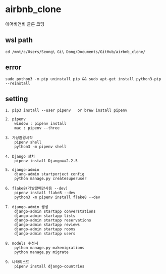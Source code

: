 # airbnb_clone
에어비앤비 클론 코딩

## wsl path
    cd /mnt/c/Users/Seong\ Gi\ Dong/Documents/GitHub/airbnb_clone/

## error
    sudo python3 -m pip uninstall pip && sudo apt-get install python3-pip --reinstall

## setting
    1. pip3 install --user pipenv   or brew install pipenv    
    
    2. pipenv
        window : pipenv install
        mac : pipenv --three
    
    3. 가상환경시작
        pipenv shell
        python3 -m pipenv shell

    4. Django 설치
        pipenv install Django==2.2.5

    5. django-admin
        djang-admin startporject config
        python manage.py createsuperuser

    6. flake8(개발할때만사용 --dev)
        pipenv install flake8 --dev
        python3 -m pipenv install flake8 --dev

    7. django-admin 생성
        django-admin startapp converstations
        django-admin startapp lists
        django-admin startapp reservations
        django-admin startapp reviews
        django-admin startapp rooms
        django-admin startapp users

    8. models 수정시
        python manage.py makemigrations
        python manage.py migrate

    9. 나라리스트
        pipenv install django-countries